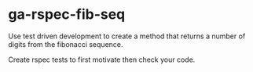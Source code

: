 ga-rspec-fib-seq
================

Use test driven development to create a method that returns a number of digits from the fibonacci sequence.

Create rspec tests to first motivate then check your code.